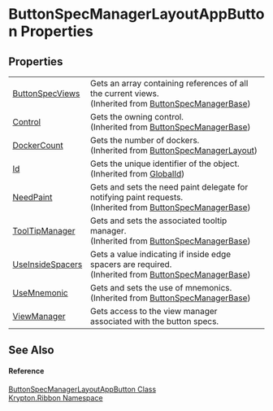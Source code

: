# ButtonSpecManagerLayoutAppButton Properties




## Properties
<table>
<tr>
<td><a href="559c2c50-81bf-10b8-7e4c-7b7527227d1d.md">ButtonSpecViews</a></td>
<td>Gets an array containing references of all the current views.<br />(Inherited from <a href="144ff6cf-1b90-8f91-5d2f-e5ae803559b0.md">ButtonSpecManagerBase</a>)</td></tr>
<tr>
<td><a href="fe1f3c58-d4dc-ca75-48fd-46bd72d55ffd.md">Control</a></td>
<td>Gets the owning control.<br />(Inherited from <a href="144ff6cf-1b90-8f91-5d2f-e5ae803559b0.md">ButtonSpecManagerBase</a>)</td></tr>
<tr>
<td><a href="55f2007d-ea4e-0475-8c8d-8fab88834703.md">DockerCount</a></td>
<td>Gets the number of dockers.<br />(Inherited from <a href="27715b81-3fae-b75a-0ea5-8f9716ed7922.md">ButtonSpecManagerLayout</a>)</td></tr>
<tr>
<td><a href="71a6846f-bfb6-fb58-b361-6b43ae0583a8.md">Id</a></td>
<td>Gets the unique identifier of the object.<br />(Inherited from <a href="9ef2ca3a-e03e-8927-105a-2f9a6fbdf849.md">GlobalId</a>)</td></tr>
<tr>
<td><a href="1da727af-636c-2c67-8cbc-8c535710fe66.md">NeedPaint</a></td>
<td>Gets and sets the need paint delegate for notifying paint requests.<br />(Inherited from <a href="144ff6cf-1b90-8f91-5d2f-e5ae803559b0.md">ButtonSpecManagerBase</a>)</td></tr>
<tr>
<td><a href="85e4eb4f-05f5-37bd-2ccb-d0654016bcaf.md">ToolTipManager</a></td>
<td>Gets and sets the associated tooltip manager.<br />(Inherited from <a href="144ff6cf-1b90-8f91-5d2f-e5ae803559b0.md">ButtonSpecManagerBase</a>)</td></tr>
<tr>
<td><a href="5dd75629-31da-9d60-85c9-a1ad8d005b27.md">UseInsideSpacers</a></td>
<td>Gets a value indicating if inside edge spacers are required.<br />(Inherited from <a href="144ff6cf-1b90-8f91-5d2f-e5ae803559b0.md">ButtonSpecManagerBase</a>)</td></tr>
<tr>
<td><a href="add5689e-ecd0-f131-8c6b-522c87afffff.md">UseMnemonic</a></td>
<td>Gets and sets the use of mnemonics.<br />(Inherited from <a href="144ff6cf-1b90-8f91-5d2f-e5ae803559b0.md">ButtonSpecManagerBase</a>)</td></tr>
<tr>
<td><a href="1b27020b-ada5-c22c-7dc5-d170317234ac.md">ViewManager</a></td>
<td>Gets access to the view manager associated with the button specs.</td></tr>
</table>

## See Also


#### Reference
<a href="236bd8e3-862c-184f-e0ac-672427243853.md">ButtonSpecManagerLayoutAppButton Class</a>  
<a href="1e9bc734-cff9-e9b8-f013-94cdac669794.md">Krypton.Ribbon Namespace</a>  
